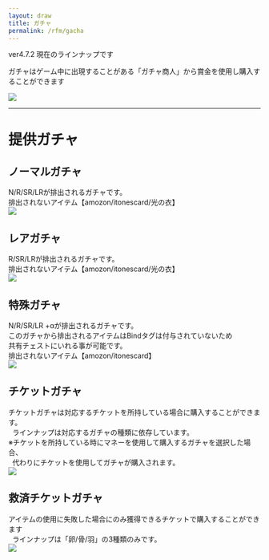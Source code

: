 ```yaml
---
layout: draw
title: ガチャ
permalink: /rfm/gacha
---
```


<p class="alert alert-warning">ver4.7.2 現在のラインナップです</p>
  
ガチャはゲーム中に出現することがある「ガチャ商人」から賞金を使用し購入することができます

<a><img src="http://web.njj12.net/public/images/gacha.png"></a><br>

-----------------------------------------------------------------------
# 提供ガチャ  

## ノーマルガチャ  
N/R/SR/LRが排出されるガチャです。<br>
<span class="red-badge">排出されないアイテム</span>【amozon/itonescard/光の衣】<br>
<a><img src="http://web.njj12.net/public/images/gachan.png"></a><br>

## レアガチャ  
R/SR/LRが排出されるガチャです。<br>
<span class="red-badge">排出されないアイテム</span>【amozon/itonescard/光の衣】<br>
<a><img src="http://web.njj12.net/public/images/gachar.png"></a><br>

## 特殊ガチャ  
N/R/SR/LR +αが排出されるガチャです。  
このガチャから排出されるアイテムはBindタグは付与されていないため  
共有チェストにいれる事が可能です。  
<span class="red-badge">排出されないアイテム</span>【amozon/itonescard】<br>
<a><img src="http://web.njj12.net/public/images/gachasp.png"></a><br>


## チケットガチャ  
チケットガチャは対応するチケットを所持している場合に購入することができます。<br> 
ラインナップは対応するガチャの種類に依存しています。<br>
※チケットを所持している時にマネーを使用して購入するガチャを選択した場合、<br>  
代わりにチケットを使用してガチャが購入されます。<br>
<a><img src="http://web.njj12.net/public/images/gachat.png"></a><br>


## 救済チケットガチャ  
アイテムの使用に失敗した場合にのみ獲得できるチケットで購入することができます<br> 
ラインナップは「卵/骨/羽」の3種類のみです。<br>
<a><img src="http://web.njj12.net/public/images/gachaFailed.png"></a><br>
